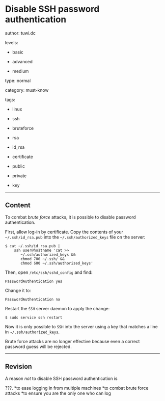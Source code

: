 # Disable SSH password authentication 
author: tuwi.dc

levels:

  - basic

  - advanced

  - medium

type: normal

category: must-know

tags:

  - linux

  - ssh

  - bruteforce

  - rsa

  - id_rsa

  - certificate

  - public

  - private

  - key

---
## Content

To combat *brute force* attacks, it is possible to disable password authentication.

First, allow log-in by certificate. 
Copy the contents of your `~/.ssh/id_rsa.pub` into the `~/.ssh/authorized_keys` file on the server:

```
$ cat ~/.ssh/id_rsa.pub | 
    ssh user@hostname 'cat >> 
       ~/.ssh/authorized_keys &&
       chmod 700 ~/.ssh/ &&
       chmod 600 ~/.ssh/authorized_keys'

```

Then, open `/etc/ssh/sshd_config` and find: 

```
PasswordAuthentication yes
```

Change it to: 

```
PasswordAuthentication no
``` 

Restart the `SSH` server daemon to apply the change:
```
$ sudo service ssh restart
```

Now it is only possible to `SSH` into the server using a key that matches a line in `~/.ssh/authorized_keys`. 

Brute force attacks are no longer effective because even a correct password guess will be rejected.

---
## Revision

A reason *not* to disable SSH password authentication is 

???. 
*to ease logging in from multiple machines
*to combat brute force attacks
*to ensure you are the only one who can log